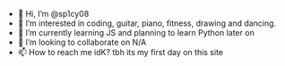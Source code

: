 - 👋 Hi, I’m @sp1cy08
- 👀 I’m interested in coding, guitar, piano, fitness, drawing and dancing.
- 🌱 I’m currently learning JS and planning to learn Python later on
- 💞️ I’m looking to collaborate on N/A
- 📫 How to reach me idK? tbh its my first day on this site

<!---
sp1cy08/sp1cy08 is a ✨ special ✨ repository because its `README.md` (this file) appears on your GitHub profile.
You can click the Preview link to take a look at your changes.
--->
